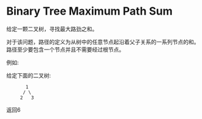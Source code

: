 # Binary Tree Maximum Path Sum

给定一颗二叉树，寻找最大路劲之和。

对于该问题，路径的定义为从树中的任意节点起沿着父子关系的一系列节点的和。路径至少要包含一个节点并且不需要经过根节点。

例如:

给定下面的二叉树:

```
       1
      / \
     2   3
```

返回6